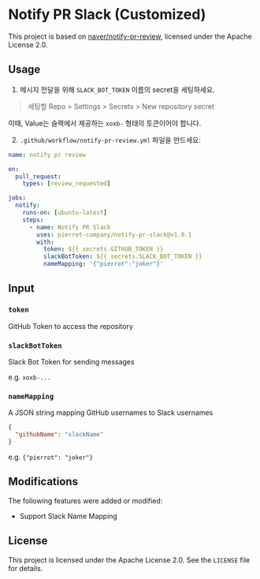 # Notify PR Slack (Customized)

This project is based on [naver/notify-pr-review](https://github.com/naver/notify-pr-review),
licensed under the Apache License 2.0.

## Usage

1. 메시지 전달을 위해 `SLACK_BOT_TOKEN` 이름의 secret을 세팅하세요.

> 세팅할 Repo > Settings > Secrets > New repository secret

이때, Value는 슬랙에서 제공하는 `xoxb-` 형태의 토큰이어야 합니다.

2. `.github/workflow/notify-pr-review.yml` 파일을 만드세요:

```yml
name: notify pr review

on:
  pull_request:
    types: [review_requested]

jobs:
  notify:
    runs-on: [ubuntu-latest]
    steps:
      - name: Notify PR Slack
        uses: pierrot-company/notify-pr-slack@v1.0.1
        with:
          token: ${{ secrets.GITHUB_TOKEN }}
          slackBotToken: ${{ secrets.SLACK_BOT_TOKEN }}
          nameMapping: '{"pierrot":"joker"}'
```

## Input

### `token`

GitHub Token to access the repository

### `slackBotToken`

Slack Bot Token for sending messages

e.g. `xoxb-...`

### `nameMapping`

A JSON string mapping GitHub usernames to Slack usernames

```json
{
  "githubName": "slackName"
}
```

e.g. `{"pierrot": "joker"}`

## Modifications

The following features were added or modified:

- Support Slack Name Mapping

## License

This project is licensed under the Apache License 2.0. See the `LICENSE` file for details.
